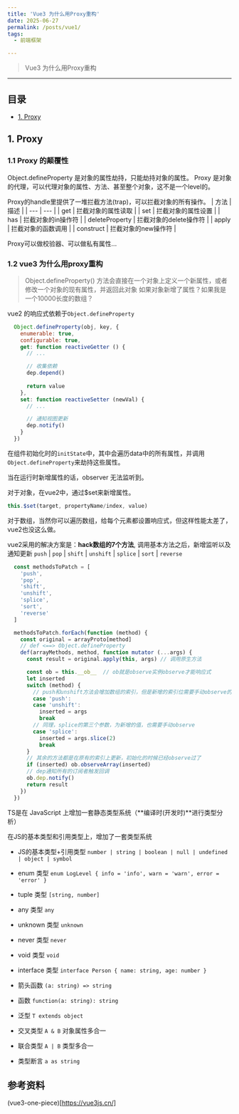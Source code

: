 ```yaml
---
title: 'Vue3 为什么用Proxy重构'
date: 2025-06-27
permalink: /posts/vue1/
tags:
  - 前端框架

---
```


> Vue3 为什么用Proxy重构

---- 

## 目录
- [1. Proxy](#1-proxy)


## 1. Proxy

### 1.1 Proxy 的颠覆性

Object.defineProperty 是对象的属性劫持，只能劫持对象的属性。
Proxy 是对象的代理，可以代理对象的属性、方法、甚至整个对象，这不是一个level的。

Proxy的handle里提供了一堆拦截方法(trap)，可以拦截对象的所有操作。
| 方法 | 描述 |
| --- | --- |
| get | 拦截对象的属性读取 |
| set | 拦截对象的属性设置 |
| has | 拦截对象的in操作符 |
| deleteProperty | 拦截对象的delete操作符 |
| apply | 拦截对象的函数调用 |
| construct | 拦截对象的new操作符 |


Proxy可以做校验器、可以做私有属性...


### 1.2 vue3 为什么用proxy重构

> Object.defineProperty() 方法会直接在一个对象上定义一个新属性，或者修改一个对象的现有属性，并返回此对象
如果对象新增了属性？如果我是一个10000长度的数组？

vue2 的响应式依赖于`Object.defineProperty`
```js
  Object.defineProperty(obj, key, {
    enumerable: true,
    configurable: true,
    get: function reactiveGetter () {
      // ...

      // 收集依赖
      dep.depend()
   
      return value
    },
    set: function reactiveSetter (newVal) {
      // ...

      // 通知视图更新
      dep.notify()
    }
  })
```

在组件初始化时的`initState`中，其中会遍历data中的所有属性，并调用`Object.defineProperty`来劫持这些属性。
    
当在运行时新增属性的话，observer 无法监听到。

对于对象，在vue2中，通过$set来新增属性。

```js
this.$set(target, propertyName/index, value)
```

对于数组，当然你可以遍历数组，给每个元素都设置响应式，但这样性能太差了，vue2也没这么做。

vue2采用的解决方案是：**hack数组的7个方法**, 调用基本方法之后，新增监听以及通知更新
`push` | `pop` | `shift` | `unshift` | `splice` | `sort` | `reverse`

```js
  const methodsToPatch = [
    'push',
    'pop',
    'shift',
    'unshift',
    'splice',
    'sort',
    'reverse'
  ]

  methodsToPatch.forEach(function (method) {
    const original = arrayProto[method]
    // def <==> Object.defineProperty
    def(arrayMethods, method, function mutator (...args) {
      const result = original.apply(this, args) // 调用原生方法

      const ob = this.__ob__  // ob就是observe实例observe才能响应式
      let inserted
      switch (method) {
        // push和unshift方法会增加数组的索引，但是新增的索引位需要手动observe的
        case 'push':
        case 'unshift':
          inserted = args
          break
        // 同理，splice的第三个参数，为新增的值，也需要手动observe
        case 'splice':
          inserted = args.slice(2)
          break
      }
      // 其余的方法都是在原有的索引上更新，初始化的时候已经observe过了
      if (inserted) ob.observeArray(inserted)
      // dep通知所有的订阅者触发回调
      ob.dep.notify()
      return result
    })
  })
```

    
TS是在 JavaScript 上增加一套静态类型系统（**编译时(开发时)**进行类型分析）
    
在JS的基本类型和引用类型上，增加了一套类型系统
- JS的基本类型+引用类型 `number | string | boolean | null | undefined | object | symbol`
- enum 类型 `enum LogLevel { info = 'info', warn = 'warn', error = 'error' }`
- tuple 类型 `[string, number]`
- any 类型 `any`
- unknown 类型 `unknown`
- never 类型 `never`
- void 类型 `void`
   
- interface 类型 `interface Person { name: string, age: number }`
- 箭头函数 `(a: string) => string`
- 函数 `function(a: string): string`
- 泛型 `T extends object`

- 交叉类型 `A & B` 对象属性多合一
- 联合类型 `A | B` 类型多合一
- 类型断言 `a as string`




## 参考资料
(vue3-one-piece)[https://vue3js.cn/]